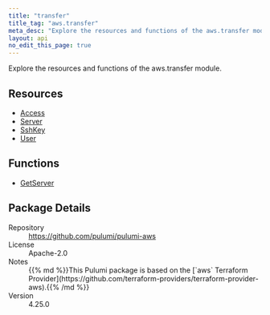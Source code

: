 ```yaml
---
title: "transfer"
title_tag: "aws.transfer"
meta_desc: "Explore the resources and functions of the aws.transfer module."
layout: api
no_edit_this_page: true
---
```


<!-- WARNING: this file was generated by Pulumi Docs Generator. -->
<!-- Do not edit by hand unless you're certain you know what you are doing! -->

Explore the resources and functions of the aws.transfer module.

<h2 id="resources">Resources</h2>
<ul class="api">
    <li><a href="access" title="Access"><span class="api-symbol api-symbol--resource"></span>Access</a></li>
    <li><a href="server" title="Server"><span class="api-symbol api-symbol--resource"></span>Server</a></li>
    <li><a href="sshkey" title="SshKey"><span class="api-symbol api-symbol--resource"></span>SshKey</a></li>
    <li><a href="user" title="User"><span class="api-symbol api-symbol--resource"></span>User</a></li>
</ul>

<h2 id="functions">Functions</h2>
<ul class="api">
    <li><a href="getserver" title="GetServer"><span class="api-symbol api-symbol--function"></span>GetServer</a></li>
</ul>

<h2 id="package-details">Package Details</h2>
<dl class="package-details">
	<dt>Repository</dt>
	<dd><a href="https://github.com/pulumi/pulumi-aws">https://github.com/pulumi/pulumi-aws</a></dd>
	<dt>License</dt>
	<dd>Apache-2.0</dd>
	<dt>Notes</dt>
	<dd>{{% md %}}This Pulumi package is based on the [`aws` Terraform Provider](https://github.com/terraform-providers/terraform-provider-aws).{{% /md %}}</dd>
	<dt>Version</dt>
	<dd>4.25.0</dd>
</dl>

